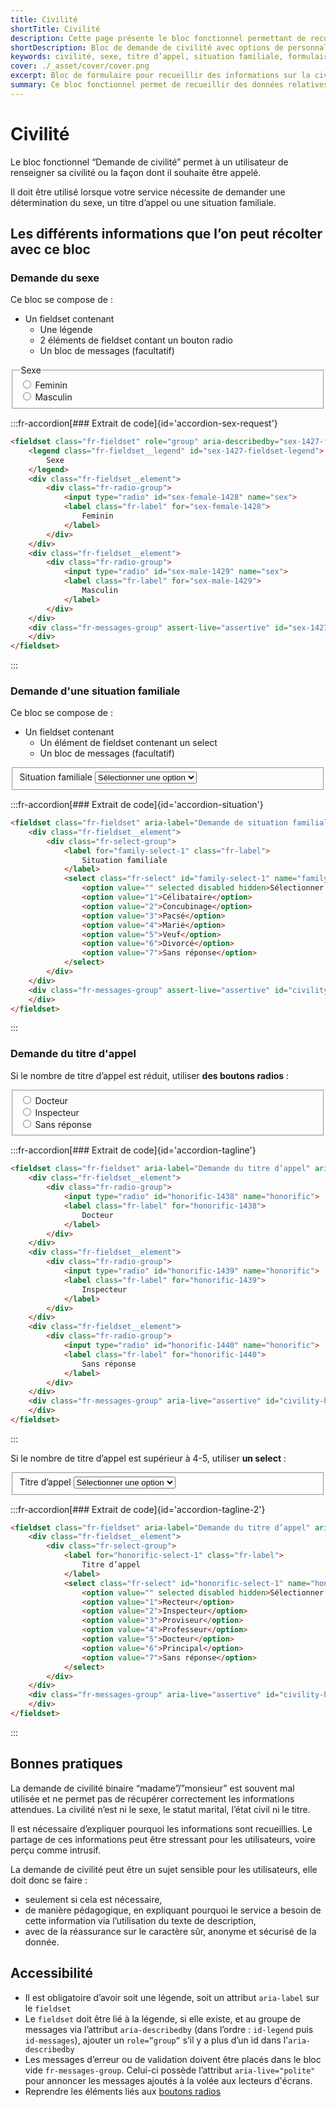 ```yaml
---
title: Civilité
shortTitle: Civilité
description: Cette page présente le bloc fonctionnel permettant de recueillir des informations liées à la civilité comme le sexe, la situation familiale ou le titre d’appel tout en respectant les bonnes pratiques d’inclusivité et d’accessibilité.
shortDescription: Bloc de demande de civilité avec options de personnalisation
keywords: civilité, sexe, titre d’appel, situation familiale, formulaire, accessibilité, boutons radio, select, DSFR, bonnes pratiques
cover: ./_asset/cover/cover.png
excerpt: Bloc de formulaire pour recueillir des informations sur la civilité avec recommandations d’usage et d’accessibilité.
summary: Ce bloc fonctionnel permet de recueillir des données relatives à la civilité de l’utilisateur comme le sexe, la situation familiale ou un titre d’appel, via boutons radio ou listes déroulantes. Il intègre des consignes claires sur le choix du bon composant selon le contexte, ainsi que des recommandations pour un usage respectueux et non intrusif. Des bonnes pratiques d’accessibilité sont précisées afin d’assurer une expérience inclusive et conforme aux standards.
---
```


# Civilité

Le bloc fonctionnel “Demande de civilité” permet à un utilisateur de renseigner sa civilité ou la façon dont il souhaite être appelé.

Il doit être utilisé lorsque votre service nécessite de demander une détermination du sexe, un titre d’appel ou une situation familiale.

## Les différents informations que l’on peut récolter avec ce bloc

### Demande du sexe

Ce bloc se compose de :

- Un fieldset contenant
    - Une légende
    - 2 éléments de fieldset contant un bouton radio
    - Un bloc de messages (facultatif)

<div class="dsfr-doc-preview">
    <fieldset class="fr-fieldset" role="group" aria-describedby="sex-1427-fieldset-legend sex-1427-fieldset-messages" id="sex-1427-fieldset">
        <legend class="fr-fieldset__legend" id="sex-1427-fieldset-legend">
            Sexe
        </legend>
        <div class="fr-fieldset__element">
            <div class="fr-radio-group">
                <input type="radio" id="sex-female-1428" name="sex">
                <label class="fr-label" for="sex-female-1428">
                    Feminin
                </label>
            </div>
        </div>
        <div class="fr-fieldset__element">
            <div class="fr-radio-group">
                <input type="radio" id="sex-male-1429" name="sex">
                <label class="fr-label" for="sex-male-1429">
                    Masculin
                </label>
            </div>
        </div>
        <div class="fr-messages-group" assert-live="assertive" id="sex-1427-fieldset-messages">
        </div>
    </fieldset>
</div>

:::fr-accordion[### Extrait de code]{id='accordion-sex-request'}
```html
<fieldset class="fr-fieldset" role="group" aria-describedby="sex-1427-fieldset-legend sex-1427-fieldset-messages" id="sex-1427-fieldset">
    <legend class="fr-fieldset__legend" id="sex-1427-fieldset-legend">
        Sexe
    </legend>
    <div class="fr-fieldset__element">
        <div class="fr-radio-group">
            <input type="radio" id="sex-female-1428" name="sex">
            <label class="fr-label" for="sex-female-1428">
                Feminin
            </label>
        </div>
    </div>
    <div class="fr-fieldset__element">
        <div class="fr-radio-group">
            <input type="radio" id="sex-male-1429" name="sex">
            <label class="fr-label" for="sex-male-1429">
                Masculin
            </label>
        </div>
    </div>
    <div class="fr-messages-group" assert-live="assertive" id="sex-1427-fieldset-messages">
    </div>
</fieldset>
```
:::

### Demande d'une situation familiale

Ce bloc se compose de :

- Un fieldset contenant
    - Un élément de fieldset contenant un select
    - Un bloc de messages (facultatif)

<div class="dsfr-doc-preview">
    <fieldset class="fr-fieldset" aria-label="Demande de situation familiale" aria-describedby="civility-family-1432-fieldset-messages">
        <div class="fr-fieldset__element">
            <div class="fr-select-group">
                <label for="family-select-1" class="fr-label">
                    Situation familiale
                </label>
                <select class="fr-select" id="family-select-1" name="family">
                    <option value="" selected disabled hidden>Sélectionner une option</option>
                    <option value="1">Célibataire</option>
                    <option value="2">Concubinage</option>
                    <option value="3">Pacsé</option>
                    <option value="4">Marié</option>
                    <option value="5">Veuf</option>
                    <option value="6">Divorcé</option>
                    <option value="7">Sans réponse</option>
                </select>
            </div>
        </div>
        <div class="fr-messages-group" assert-live="assertive" id="civility-family-1432-fieldset-messages">
        </div>
    </fieldset>
</div>

:::fr-accordion[### Extrait de code]{id='accordion-situation'}
```html
<fieldset class="fr-fieldset" aria-label="Demande de situation familiale" aria-describedby="civility-family-1432-fieldset-messages">
    <div class="fr-fieldset__element">
        <div class="fr-select-group">
            <label for="family-select-1" class="fr-label">
                Situation familiale
            </label>
            <select class="fr-select" id="family-select-1" name="family">
                <option value="" selected disabled hidden>Sélectionner une option</option>
                <option value="1">Célibataire</option>
                <option value="2">Concubinage</option>
                <option value="3">Pacsé</option>
                <option value="4">Marié</option>
                <option value="5">Veuf</option>
                <option value="6">Divorcé</option>
                <option value="7">Sans réponse</option>
            </select>
        </div>
    </div>
    <div class="fr-messages-group" assert-live="assertive" id="civility-family-1432-fieldset-messages">
    </div>
</fieldset>
```
:::

### Demande du titre d'appel

Si le nombre de titre d’appel est réduit, utiliser **des boutons radios** :

<div class="dsfr-doc-preview">
    <fieldset class="fr-fieldset" aria-label="Demande du titre d’appel" aria-describedby="civility-honorific-1-messages">
        <div class="fr-fieldset__element">
            <div class="fr-radio-group">
                <input type="radio" id="honorific-1438" name="honorific">
                <label class="fr-label" for="honorific-1438">
                    Docteur
                </label>
            </div>
        </div>
        <div class="fr-fieldset__element">
            <div class="fr-radio-group">
                <input type="radio" id="honorific-1439" name="honorific">
                <label class="fr-label" for="honorific-1439">
                    Inspecteur
                </label>
            </div>
        </div>
        <div class="fr-fieldset__element">
            <div class="fr-radio-group">
                <input type="radio" id="honorific-1440" name="honorific">
                <label class="fr-label" for="honorific-1440">
                    Sans réponse
                </label>
            </div>
        </div>
        <div class="fr-messages-group" aria-live="assertive" id="civility-honorific-1-messages">
        </div>
    </fieldset>
</div>

:::fr-accordion[### Extrait de code]{id='accordion-tagline'}
```html
<fieldset class="fr-fieldset" aria-label="Demande du titre d’appel" aria-describedby="civility-honorific-1-messages">
    <div class="fr-fieldset__element">
        <div class="fr-radio-group">
            <input type="radio" id="honorific-1438" name="honorific">
            <label class="fr-label" for="honorific-1438">
                Docteur
            </label>
        </div>
    </div>
    <div class="fr-fieldset__element">
        <div class="fr-radio-group">
            <input type="radio" id="honorific-1439" name="honorific">
            <label class="fr-label" for="honorific-1439">
                Inspecteur
            </label>
        </div>
    </div>
    <div class="fr-fieldset__element">
        <div class="fr-radio-group">
            <input type="radio" id="honorific-1440" name="honorific">
            <label class="fr-label" for="honorific-1440">
                Sans réponse
            </label>
        </div>
    </div>
    <div class="fr-messages-group" aria-live="assertive" id="civility-honorific-1-messages">
    </div>
</fieldset>
```
:::

Si le nombre de titre d’appel est supérieur à 4-5, utiliser **un select** :

<div class="dsfr-doc-preview">
    <fieldset class="fr-fieldset" aria-label="Demande du titre d’appel" aria-describedby="civility-honorific-2-messages">
        <div class="fr-fieldset__element">
            <div class="fr-select-group">
                <label for="honorific-select-1" class="fr-label">
                    Titre d’appel
                </label>
                <select class="fr-select" id="honorific-select-1" name="honorific">
                    <option value="" selected disabled hidden>Sélectionner une option</option>
                    <option value="1">Recteur</option>
                    <option value="2">Inspecteur</option>
                    <option value="3">Proviseur</option>
                    <option value="4">Professeur</option>
                    <option value="5">Docteur</option>
                    <option value="6">Principal</option>
                    <option value="7">Sans réponse</option>
                </select>
            </div>
        </div>
        <div class="fr-messages-group" aria-live="assertive" id="civility-honorific-2-messages">
        </div>
    </fieldset>
</div>

:::fr-accordion[### Extrait de code]{id='accordion-tagline-2'}
```html
<fieldset class="fr-fieldset" aria-label="Demande du titre d’appel" aria-describedby="civility-honorific-2-messages">
    <div class="fr-fieldset__element">
        <div class="fr-select-group">
            <label for="honorific-select-1" class="fr-label">
                Titre d’appel
            </label>
            <select class="fr-select" id="honorific-select-1" name="honorific">
                <option value="" selected disabled hidden>Sélectionner une option</option>
                <option value="1">Recteur</option>
                <option value="2">Inspecteur</option>
                <option value="3">Proviseur</option>
                <option value="4">Professeur</option>
                <option value="5">Docteur</option>
                <option value="6">Principal</option>
                <option value="7">Sans réponse</option>
            </select>
        </div>
    </div>
    <div class="fr-messages-group" aria-live="assertive" id="civility-honorific-2-messages">
    </div>
</fieldset>
```
:::

## Bonnes pratiques

La demande de civilité binaire “madame”/”monsieur” est souvent mal utilisée et ne permet pas de récupérer correctement les informations attendues. La civilité n’est ni le sexe, le statut marital, l’état civil ni le titre.

Il est nécessaire d’expliquer pourquoi les informations sont recueillies. Le partage de ces informations peut être stressant pour les utilisateurs, voire perçu comme intrusif.

La demande de civilité peut être un sujet sensible pour les utilisateurs, elle doit donc se faire :

- seulement si cela est nécessaire,
- de manière pédagogique, en expliquant pourquoi le service a besoin de cette information via l’utilisation du texte de description,
- avec de la réassurance sur le caractère sûr, anonyme et sécurisé de la donnée.

## Accessibilité

- Il est obligatoire d’avoir soit une légende, soit un attribut `aria-label` sur le `fieldset`
- Le `fieldset` doit être lié à la légende, si elle existe, et au groupe de messages via l’attribut `aria-describedby` (dans l’ordre : `id-legend` puis `id-messages`), ajouter un `role=”group”` s’il y a plus d’un id dans l'`aria-describedby`
- Les messages d’erreur ou de validation doivent être placés dans le bloc vide `fr-messages-group`. Celui-ci possède l’attribut `aria-live="polite"` pour annoncer les messages ajoutés à la volée aux lecteurs d'écrans.
- Reprendre les éléments liés aux [boutons radios](../../../../../component/radio/_part/doc/index.md)


